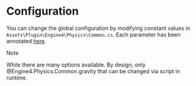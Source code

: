 # Configuration

You can change the global configuration by modifying constant values in `Assets\Plugin\Engine4\Physics\Common.cs`. Each parameter has been annotated [here](xref:Engine4.Physics.Common).

> [!NOTE]
> While there are many options available. By design, only @Engine4.Physics.Common.gravity that can be changed via script in runtime.
